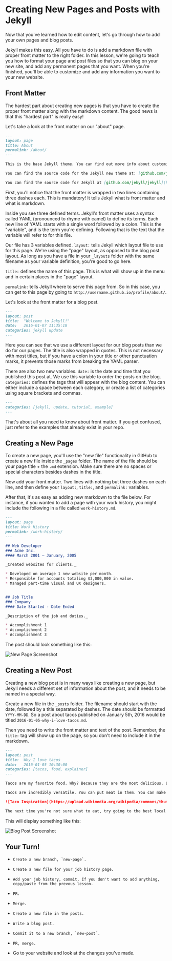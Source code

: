 # Creating New Pages and Posts with Jekyll

Now that you've learned how to edit content, let's go through how to add your own pages and blog posts.

Jekyll makes this easy. All you have to do is add a markdown file with proper front matter to the right folder. In this lesson, we're going to teach you how to format your page and post files so that you can blog on your new site, and add any permanent pages that you want. When you're finished, you'll be able to customize and add any information you want to your new website.

## Front Matter

The hardest part about creating new pages is that you have to create the proper front matter along with the markdown content. The good news is that this "hardest part" is really easy!

Let's take a look at the front matter on our "about" page.

```markdown
---
layout: page
title: About
permalink: /about/
---

This is the base Jekyll theme. You can find out more info about customizing your Jekyll theme, as well as basic Jekyll usage documentation at [jekyllrb.com](http://jekyllrb.com/)

You can find the source code for the Jekyll new theme at: [github.com/jglovier/jekyll-new](https://github.com/jglovier/jekyll-new)

You can find the source code for Jekyll at [github.com/jekyll/jekyll](https://github.com/jekyll/jekyll)
```

First, you'll notice that the front matter is wrapped in two lines containing three dashes each. This is mandatory! It tells Jekyll what is front matter and what is markdown.

Inside you see three defined terms. Jekyll's front matter uses a syntax called YAML (pronounced to rhyme with camel) to define its terms. Each new line of YAML starts with a single word followed by a colon. This is the "variable", and is the term you're defining. Following that is the text that the variable will refer to for this file.

Our file has 3 variables defined. `layout:` tells Jekyll which layout file to use for this page. We're using the "page" layout, as opposed to the blog post layout. As long as you have a file in your `_layouts` folder with the same filename as your variable definition, you're good to go here.

`title:` defines the name of this page. This is what will show up in the menu and in certain places in the "page" layout.

`permalink:` tells Jekyll where to serve this page from. So in this case, you can get to this page by going to `http://username.github.io/profile/about/`.

Let's look at the front matter for a blog post.

```markdown
---
layout: post
title:  "Welcome to Jekyll!"
date:   2016-01-07 11:35:18
categories: jekyll update
---
```

Here you can see that we use a different layout for our blog posts than we do for our pages. The title is also wrapped in quotes. This is not necessary with most titles, but if you have a colon in your title or other punctuation marks, it prevents those marks from breaking the YAML parser.

There are also two new variables. `date:` is the date and time that you published this post at. We use this variable to order the posts on the blog. `categories:` defines the tags that will appear with the blog content. You can either include a space between each category, or create a list of categories using square brackets and commas.

```markdown
---
categories: [jekyll, update, tutorial, example]
---
```

That's about all you need to know about front matter. If you get confused, just refer to the examples that already exist in your repo.

## Creating a New Page

To create a new page, you'll use the "new file" functionality in GitHub to create a new file inside the `_pages` folder. The name of the file should be your page title + the `.md` extension. Make sure there are no spaces or special characters besides dashes in the title. 

Now add your front matter. Two lines with nothing but three dashes on each line, and then define your `layout:`, `title:`, and `permalink:` variables.

After that, it's as easy as adding new markdown to the file below. For instance, if you wanted to add a page with your work history, you might include the following in a file called `work-history.md`.

```markdown
---
layout: page
title: Work History
permalink: /work-history/
---

## Web Developer
### Acme Inc.
#### March 2001 — January, 2005

_Created websites for clients._

* Developed on average 1 new website per month.
* Responsible for accounts totaling $3,000,000 in value.
* Managed part-time visual and UX designers.


## Job Title
### Company
#### Date Started - Date Ended

_Description of the job and duties._

* Accomplishment 1
* Accomplishment 2
* Accomplishment 3
```

The post should look something like this:

![New Page Screenshot](page-screenshot.jpg)

## Creating a New Post

Creating a new blog post is in many ways like creating a new page, but Jekyll needs a different set of information about the post, and it needs to be named in a special way.

Create a new file in the `_posts` folder. The filename should start with the date, followed by a title separated by dashes. The date should be formatted `YYYY-MM-DD`. So a post about tacos published on January 5th, 2016 would be titled `2016-01-05-why-i-love-tacos.md`. 

Then you need to write the front matter and text of the post. Remember, the `title:` tag will show up on the page, so you don't need to include it in the markdown.

```markdown
---
layout: post
title:  Why I love tacos
date:   2016-01-05 10:30:00
categories: [tacos, food, explainer]
---

Tacos are my favorite food. Why? Because they are the most delicious. Little bite-sized snacks full of meat, veggies, and sauce wrapped up in little corn tortillas.

Tacos are incredibly versatile. You can put meat in them. You can make them vegetarian. You can use soft or hard shells. One taco may be bite-sized or large enough to provide an entire meal. 

![Taco Inspiration](https://upload.wikimedia.org/wikipedia/commons/thumb/7/73/001_Tacos_de_carnitas%2C_carne_asada_y_al_pastor.jpg)

The next time you're not sure what to eat, try going to the best local Mexican restaurant and ordering the chef's choice of tacos. They're sure to be extra-yummy!
```

This will display something like this:

![Blog Post Screenshot](blog-post-screenshot.jpg)

## Your Turn!

-     Create a new branch, `new-page`.
-     Create a new file for your job history page.
-     Add your job history, commit. If you don't want to add anything, copy/paste from the prevous lesson.
-     PR.
-     Merge.
-     Create a new file in the posts.
-     Write a blog post.
-     Commit it to a new branch, `new-post`.
-     PR, merge.
- Go to your website and look at the changes you've made.
